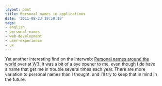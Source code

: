 ```yaml
---
layout: post
title: Personal names in applications
date: '2011-08-23 19:58:19'
tags:
- english
- personal-names
- web-development
- user-experience
- ux
---
```



Yet another interesting find on the interweb: [Personal names around the world](http://lostechies.com/derekgreer/2011/07/19/effective-tests-avoiding-context-obscurity/) over at [W3](http://www.w3.org/). It was a bit of a eye opener to me, even though I do have a name that get me in trouble several times each year. There are more variation to personal names than I thought, and I’ll try to keep that in mind in the future.


